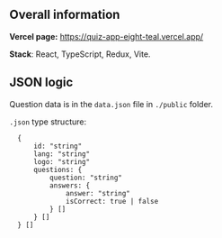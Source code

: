 ## Overall information

**Vercel page:** https://quiz-app-eight-teal.vercel.app/

**Stack**: React, TypeScript, Redux, Vite.

## JSON logic

Question data is in the `data.json` file in `./public` folder.

`.json` type structure:

```
  {
      id: "string"
      lang: "string"
      logo: "string"
      questions: {
          question: "string"
          answers: {
              answer: "string"
              isCorrect: true | false
          } []
      } []
  } []
```

